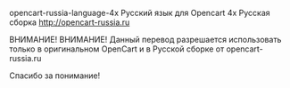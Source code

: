 ﻿opencart-russia-language-4x
Русский язык для Opencart 4x Русская сборка
http://opencart-russia.ru

ВНИМАНИЕ! ВНИМАНИЕ! 
Данный перевод разрешается использовать только 
в оригинальном OpenСart и в Русской сборке от opencart-russia.ru

Спасибо за понимание!